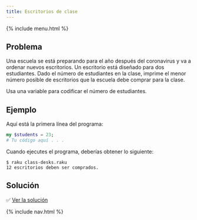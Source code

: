 ```yaml
---
title: Escritorios de clase
---
```


{% include menu.html %}

## Problema

Una escuela se está preparando para el año después del coronavirus y va a ordenar nuevos escritorios. Un escritorio está diseñado para dos estudiantes. Dado el número de estudiantes en la clase, imprime el menor número posible de escritorios que la escuela debe comprar para la clase.

Usa una variable para codificar el número de estudiantes.

## Ejemplo

Aquí está la primera línea del programa:

```raku
my $students = 23;
# Tu código aquí . . .
```

Cuando ejecutes el programa, deberías obtener lo siguiente:

```console
$ raku class-desks.raku
12 escritorios deben ser comprados.
```

## Solución

✅ [Ver la solución](solution)

{% include nav.html %}